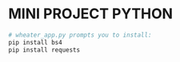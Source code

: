 # MINI PROJECT PYTHON


``` bash
# wheater_app.py prompts you to install:
pip install bs4
pip install requests
```
